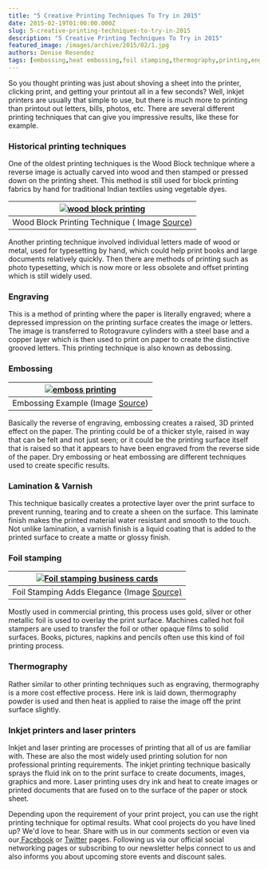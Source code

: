 ```yaml
---
title: "5 Creative Printing Techniques To Try in 2015"
date: 2015-02-19T01:00:00.000Z
slug: 5-creative-printing-techniques-to-try-in-2015
description: "5 Creative Printing Techniques To Try in 2015"
featured_image: /images/archive/2015/02/1.jpg
authors: Denise Resendez
tags: [embossing,heat embossing,foil stamping,thermography,printing,engraving,Inkjet printers]
---
```


So you thought printing was just about shoving a sheet into the printer, clicking print, and getting your printout all in a few seconds? Well, inkjet printers are usually that simple to use, but there is much more to printing than printout out letters, bills, photos, etc. There are several different printing techniques that can give you impressive results, like these for example.

### Historical printing techniques

One of the oldest printing techniques is the Wood Block technique where a reverse image is actually carved into wood and then stamped or pressed down on the printing sheet. This method is still used for block printing fabrics by hand for traditional Indian textiles using vegetable dyes.

| [![wood block printing ](/blog/images/1.jpg "Wood Block Printing Technique ")](/blog/images/1.jpg)        |
| ---------------------------------------------------------------------------------------------------- |
| Wood Block Printing Technique ( Image [Source](https://honestlywtf.com/diy/diy-woodblock-printing/)) |

Another printing technique involved individual letters made of wood or metal, used for typesetting by hand, which could help print books and large documents relatively quickly. Then there are methods of printing such as photo typesetting, which is now more or less obsolete and offset printing which is still widely used.

### Engraving 

This is a method of printing where the paper is literally engraved; where a depressed impression on the printing surface creates the image or letters. The image is transferred to Rotogravure cylinders with a steel base and a copper layer which is then used to print on paper to create the distinctive grooved letters. This printing technique is also known as debossing. 

### Embossing 

| [![emboss printing ](/blog/images/1.jpg "Embossing Printing Technique ")](/blog/images/1.jpg) |
| ---------------------------------------------------------------------------------------- |
| Embossing Example (Image [Source](https://www.blog.blushpublishing.co.uk/tag/emboss/))   |

Basically the reverse of engraving, embossing creates a raised, 3D printed effect on the paper. The printing could be of a thicker style, raised in way that can be felt and not just seen; or it could be the printing surface itself that is raised so that it appears to have been engraved from the reverse side of the paper. Dry embossing or heat embossing are different techniques used to create specific results. 

### 

### Lamination & Varnish 

This technique basically creates a protective layer over the print surface to prevent running, tearing and to create a sheen on the surface. This laminate finish makes the printed material water resistant and smooth to the touch. Not unlike lamination, a varnish finish is a liquid coating that is added to the printed surface to create a matte or glossy finish. 

### Foil stamping 

| [![Foil stamping business cards ](/blog/images/1.jpg "Foil Stamping Can Be Used To Make Business Cards")](/blog/images/1.jpg)            |
| ----------------------------------------------------------------------------------------------------------------------------------- |
| Foil Stamping Adds Elegance (Image [Source)](https://vermillionsilkcards.com/blogs/blog-posts/what-are-foil-stamped-business-cards) |

Mostly used in commercial printing, this process uses gold, silver or other metallic foil is used to overlay the print surface. Machines called hot foil stampers are used to transfer the foil or other opaque films to solid surfaces. Books, pictures, napkins and pencils often use this kind of foil printing process. 

### Thermography 

Rather similar to other printing techniques such as engraving, thermography is a more cost effective process. Here ink is laid down, thermography powder is used and then heat is applied to raise the image off the print surface slightly. 

### Inkjet printers and laser printers

Inkjet and laser printing are processes of printing that all of us are familiar with. These are also the most widely used printing solution for non professional printing requirements. The inkjet printing technique basically sprays the fluid ink on to the print surface to create documents, images, graphics and more. Laser printing uses dry ink and heat to create images or printed documents that are fused on to the surface of the paper or stock sheet. 

Depending upon the requirement of your print project, you can use the right printing technique for optimal results. What cool projects do you have lined up? We'd love to hear. Share with us in our comments section or even via our[ Facebook](https://www.facebook.com/compandsave.ink) or [Twitter](https://twitter.com/compandsave) pages. Following us via our official social networking pages or subscribing to our newsletter helps connect to us and also informs you about upcoming store events and discount sales. 